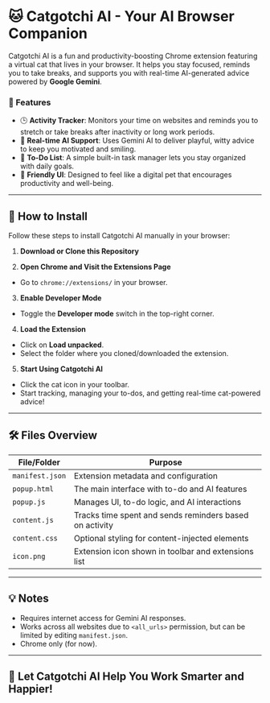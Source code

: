 # 🐱 Catgotchi AI - Your AI Browser Companion

Catgotchi AI is a fun and productivity-boosting Chrome extension featuring a virtual cat that lives in your browser. It helps you stay focused, reminds you to take breaks, and supports you with real-time AI-generated advice powered by **Google Gemini**.

### 🌟 Features

- 🕒 **Activity Tracker**: Monitors your time on websites and reminds you to stretch or take breaks after inactivity or long work periods.
- 🧠 **Real-time AI Support**: Uses Gemini AI to deliver playful, witty advice to keep you motivated and smiling.
- 📝 **To-Do List**: A simple built-in task manager lets you stay organized with daily goals.
- 🐾 **Friendly UI**: Designed to feel like a digital pet that encourages productivity and well-being.

---

## 🚀 How to Install

Follow these steps to install Catgotchi AI manually in your browser:

1. **Download or Clone this Repository**

2. **Open Chrome and Visit the Extensions Page**
- Go to `chrome://extensions/` in your browser.

3. **Enable Developer Mode**
- Toggle the **Developer mode** switch in the top-right corner.

4. **Load the Extension**
- Click on **Load unpacked**.
- Select the folder where you cloned/downloaded the extension.

5. **Start Using Catgotchi AI**
- Click the cat icon in your toolbar.
- Start tracking, managing your to-dos, and getting real-time cat-powered advice!

---

## 🛠 Files Overview

| File/Folder     | Purpose                                                |
|----------------|--------------------------------------------------------|
| `manifest.json` | Extension metadata and configuration                   |
| `popup.html`    | The main interface with to-do and AI features         |
| `popup.js`      | Manages UI, to-do logic, and AI interactions          |
| `content.js`    | Tracks time spent and sends reminders based on activity |
| `content.css`   | Optional styling for content-injected elements        |
| `icon.png`      | Extension icon shown in toolbar and extensions list   |

---

## 💡 Notes

- Requires internet access for Gemini AI responses.
- Works across all websites due to `<all_urls>` permission, but can be limited by editing `manifest.json`.
- Chrome only (for now).

---

## 🐾 Let Catgotchi AI Help You Work Smarter and Happier!

